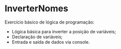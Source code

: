 # InverterNomes
Exercício básico de lógica de programação:
- Lógica básica para inverter a posição de variáveis;
- Declaração de variáveis;
- Entrada e saída de dados via console. 

